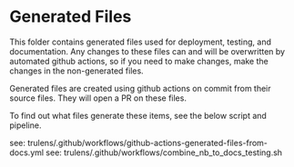 # Generated Files

This folder contains generated files used for deployment, testing, and documentation. Any changes to these files can and will be overwritten by automated github actions, so if you need to make changes, make the changes in the non-generated files.

Generated files are created using github actions on commit from their source files. They will open a PR on these files. 

To find out what files generate these items, see the below script and pipeline.

see: trulens/.github/workflows/github-actions-generated-files-from-docs.yml 
see: trulens/.github/workflows/combine_nb_to_docs_testing.sh
